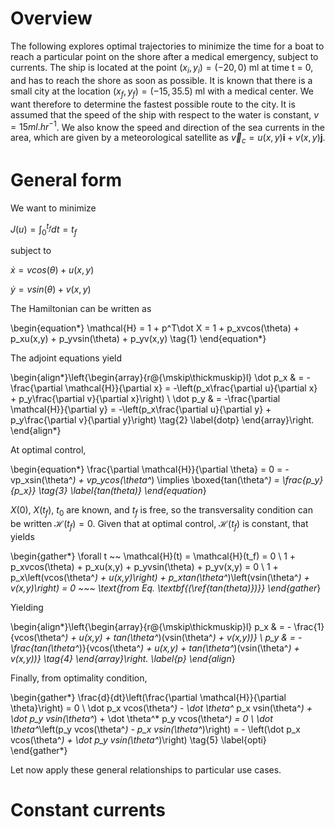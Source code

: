 Overview
========

The following explores optimal trajectories to minimize the time for a boat to reach a particular point on the shore after a medical emergency, 
subject to currents. The ship is located at the point $(x_i,y_i) = (−20,0)$ ml at time t = 0, and has to reach the shore as soon as possible. It is 
known that there is a small city at the location $(x_f,y_f) = (−15,35.5)$ ml with a medical center. We want therefore to determine the fastest possible 
route to the city. It is assumed that the speed of the ship with respect to the water is constant, $v = 15ml.hr^{-1}$. We also know the speed and direction 
of the sea currents in the area, which are given by a meteorological satellite as $\vec{v}_c = u(x,y)\textbf{i} +v(x,y)\textbf{j}$.

# General form

We want to minimize 

$J(u) = \int _0 ^{t_f} dt = t_f$ 

subject to 

$\dot x = vcos(\theta) + u(x,y)$

$\dot y = vsin(\theta) + v(x,y)$

The Hamiltonian can be written as

\begin{equation*}
    \mathcal{H} = 1 + p^T\dot X = 1 + p_xvcos(\theta) + p_xu(x,y) + p_yvsin(\theta) + p_yv(x,y) \tag{1}
\end{equation*}

The adjoint equations yield

\begin{align*}\left\{\begin{array}{r@{\mskip\thickmuskip}l}
 \dot p_x & = -\frac{\partial \mathcal{H}}{\partial x} = -\left(p_x\frac{\partial u}{\partial x} + p_y\frac{\partial v}{\partial x}\right) \\
 \dot p_y & = -\frac{\partial \mathcal{H}}{\partial y} = -\left(p_x\frac{\partial u}{\partial y} + p_y\frac{\partial v}{\partial y}\right) \tag{2}
\label{dotp}
\end{array}\right.
\end{align*}

At optimal control, 

\begin{equation*}
\frac{\partial \mathcal{H}}{\partial \theta} = 0 = -vp_xsin(\theta^*) + vp_ycos(\theta^*) \implies \boxed{tan(\theta^*) = \frac{p_y}{p_x}} \tag{3}
\label{tan(theta)}
\end{equation*}

$X(0)$, $X(t_f)$, $t_0$ are known, and $t_f$ is free, so the transversality condition can be written $\mathcal{H}(t_f) = 0$. Given that at optimal control, $\mathcal{H}(t_f)$ is constant, that yields 

\begin{gather*}
    \forall t ~~ \mathcal{H}(t) = \mathcal{H}(t_f) = 0 \\
    1 + p_xvcos(\theta) + p_xu(x,y) + p_yvsin(\theta) + p_yv(x,y) = 0 \\
    1 + p_x\left(vcos(\theta^*) + u(x,y)\right) + p_xtan(\theta^*)\left(vsin(\theta^*) + v(x,y)\right) = 0 ~~~ \text{from Eq. \textbf{(\ref{tan(theta)})}}
\end{gather*}

Yielding

\begin{align*}\left\{\begin{array}{r@{\mskip\thickmuskip}l}
p_x & = - \frac{1}{vcos(\theta^*) + u(x,y) + tan(\theta^*)(vsin(\theta^*) + v(x,y))} \\
p_y & = - \frac{tan(\theta^*)}{vcos(\theta^*) + u(x,y) + tan(\theta^*)(vsin(\theta^*) + v(x,y))} \tag{4}
\end{array}\right.
\label{p}
\end{align*}

Finally, from optimality condition,

\begin{gather*}
    \frac{d}{dt}\left(\frac{\partial \mathcal{H}}{\partial \theta}\right) = 0 \\
    \dot p_x vcos(\theta^*) - \dot \theta^* p_x vsin(\theta^*) + \dot p_y vsin(\theta^*) + \dot \theta^* p_y vcos(\theta^*) = 0 \\
    \dot \theta^*\left(p_y vcos(\theta^*) - p_x vsin(\theta^*)\right) = - \left(\dot p_x vcos(\theta^*) + \dot p_y vsin(\theta^*)\right) \tag{5}
\label{opti}
\end{gather*}

Let now apply these general relationships to particular use cases.

# Constant currents

